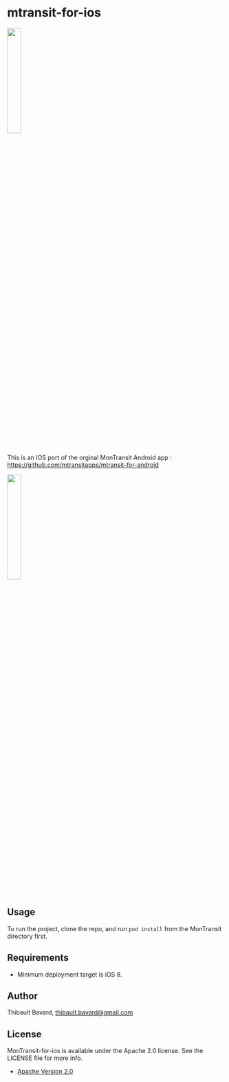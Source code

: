 # mtransit-for-ios

<img width="25%" height="25%" src="https://raw.githubusercontent.com/mtransitapps/mtransit-for-android/master/pub/hi-res-app-icon.png"/>

This is an IOS port of the orginal MonTransit Android app : https://github.com/mtransitapps/mtransit-for-android

<img width="25%" height="25%" src="https://www.dropbox.com/s/y7oao5ksbuqio47/1.png?dl=0"/>

## Usage

To run the project, clone the repo, and run `pod install` from the MonTransit directory first.

## Requirements

+ Minimum deployment target is iOS 8.

## Author

Thibault Bavard, thibault.bavard@gmail.com

## License

MonTransit-for-ios is available under the Apache 2.0 license. See the LICENSE file for more info.
* [Apache Version 2.0](http://www.apache.org/licenses/LICENSE-2.0.html)
